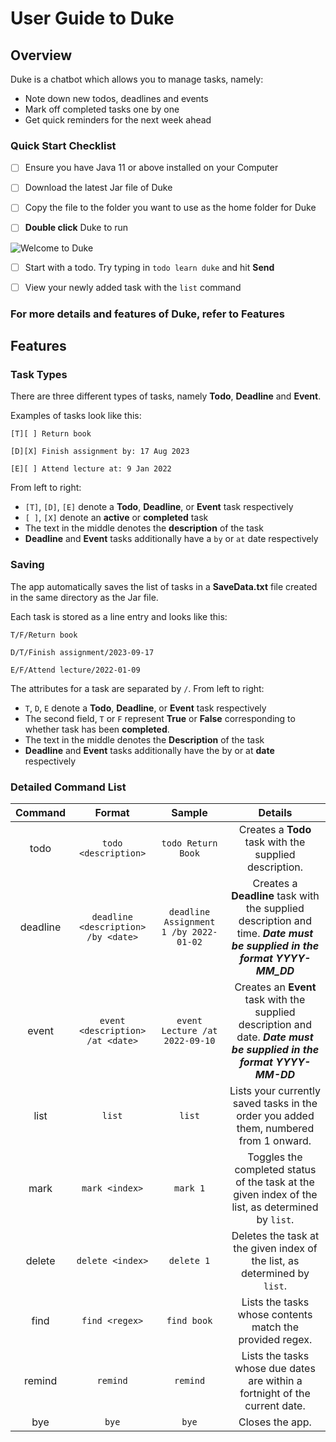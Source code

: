 # User Guide to Duke

## Overview


Duke is a chatbot which allows you to manage tasks, namely:
- Note down new todos, deadlines and events
- Mark off completed tasks one by one
- Get quick reminders for the next week ahead

### Quick Start Checklist

- [ ] Ensure you have Java 11 or above installed on your Computer


- [ ] Download the latest Jar file of Duke


- [ ] Copy the file to the folder you want to use as the home folder for Duke


- [ ] **Double click** Duke to run

![Welcome to Duke](https://tan-jin-waye.github.io/ip/Ui.png)

- [ ] Start with a todo. Try typing in `todo learn duke` and hit **Send**


- [ ] View your newly added task with the `list` command

### **For more details and features of Duke, refer to Features**

## Features

### Task Types

There are three different types of tasks, namely **Todo**, **Deadline** and **Event**.

Examples of tasks look like this:

`[T][ ] Return book`

`[D][X] Finish assignment by: 17 Aug 2023`

`[E][ ] Attend lecture at: 9 Jan 2022`

From left to right:

- `[T]`, `[D]`, `[E]` denote a **Todo**, **Deadline**, or **Event** task respectively
- `[ ]`, `[X]` denote an **active** or **completed** task
- The text in the middle denotes the **description** of the task
- **Deadline** and **Event** tasks additionally have a `by` or `at` date respectively

### Saving

The app automatically saves the list of tasks in a **SaveData.txt** file created in the same directory as the Jar file. 

Each task is stored as a line entry and looks like this:

`T/F/Return book`

`D/T/Finish assignment/2023-09-17`

`E/F/Attend lecture/2022-01-09`

The attributes for a task are separated by `/`. From left to right:

- `T`, `D`, `E` denote a **Todo**, **Deadline**, or **Event** task respectively
- The second field, `T` or `F` represent **True** or **False** corresponding to whether task has been **completed**.
- The text in the middle denotes the **Description** of the task
- **Deadline** and **Event** tasks additionally have the by or at **date** respectively

### Detailed Command List

| Command  |               Format                |                 Sample                 |                                                         Details                                                          |
|:--------:|:-----------------------------------:|:--------------------------------------:|:------------------------------------------------------------------------------------------------------------------------:|
|   todo   |        `todo <description>`         |           `todo Return Book`           |                                  Creates a **Todo** task with the supplied description.                                  |
| deadline | `deadline <description> /by <date>` | `deadline Assignment 1 /by 2022-01-02` | Creates a **Deadline** task with the supplied description and time. ***Date must be supplied in the format YYYY-MM_DD*** |
|  event   |  `event <description> /at <date>`   |     `event Lecture /at 2022-09-10`     |  Creates an **Event** task with the supplied description and date. ***Date must be supplied in the format YYYY-MM-DD***  |
|   list   |               `list`                |                 `list`                 |                  Lists your currently saved tasks in the order you added them, numbered from 1 onward.                   |
|   mark   |           `mark <index>`            |                `mark 1`                |            Toggles the completed status of the task at the given index of the list, as determined by `list`.             |
|  delete  |          `delete <index>`           |               `delete 1`               |                        Deletes the task at the given index of the list, as determined by `list`.                         |
|   find   |           `find <regex>`            |              `find book`               |                                 Lists the tasks whose contents match the provided regex.                                 |
|  remind  |              `remind`               |                `remind`                |                       Lists the tasks whose due dates are within a fortnight of the current date.                        |
|   bye    |                `bye`                |                 `bye`                  |                                                     Closes the app.                                                      |

